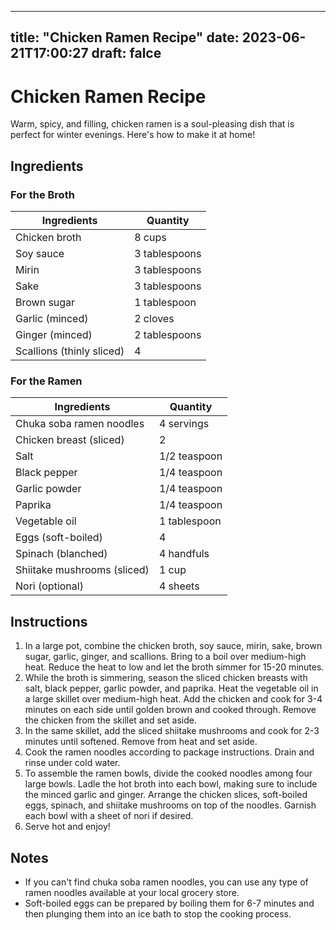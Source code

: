 
---
title: "Chicken Ramen Recipe"
date: 2023-06-21T17:00:27
draft: falce
---

# Chicken Ramen Recipe

Warm, spicy, and filling, chicken ramen is a soul-pleasing dish that is perfect for winter evenings. Here's how to make it at home!

## Ingredients

### For the Broth

| Ingredients | Quantity |
| --- | --- |
| Chicken broth | 8 cups |
| Soy sauce | 3 tablespoons |
| Mirin | 3 tablespoons |
| Sake | 3 tablespoons |
| Brown sugar | 1 tablespoon |
| Garlic (minced) | 2 cloves |
| Ginger (minced) | 2 tablespoons |
| Scallions (thinly sliced) | 4 |

### For the Ramen

| Ingredients | Quantity |
| --- | --- |
| Chuka soba ramen noodles | 4 servings |
| Chicken breast (sliced) | 2 |
| Salt | 1/2 teaspoon |
| Black pepper | 1/4 teaspoon |
| Garlic powder | 1/4 teaspoon |
| Paprika | 1/4 teaspoon |
| Vegetable oil | 1 tablespoon |
| Eggs (soft-boiled) | 4 |
| Spinach (blanched) | 4 handfuls |
| Shiitake mushrooms (sliced) | 1 cup |
| Nori (optional) | 4 sheets |

## Instructions

1. In a large pot, combine the chicken broth, soy sauce, mirin, sake, brown sugar, garlic, ginger, and scallions. Bring to a boil over medium-high heat. Reduce the heat to low and let the broth simmer for 15-20 minutes.
2. While the broth is simmering, season the sliced chicken breasts with salt, black pepper, garlic powder, and paprika. Heat the vegetable oil in a large skillet over medium-high heat. Add the chicken and cook for 3-4 minutes on each side until golden brown and cooked through. Remove the chicken from the skillet and set aside.
3. In the same skillet, add the sliced shiitake mushrooms and cook for 2-3 minutes until softened. Remove from heat and set aside.
4. Cook the ramen noodles according to package instructions. Drain and rinse under cold water.
5. To assemble the ramen bowls, divide the cooked noodles among four large bowls. Ladle the hot broth into each bowl, making sure to include the minced garlic and ginger. Arrange the chicken slices, soft-boiled eggs, spinach, and shiitake mushrooms on top of the noodles. Garnish each bowl with a sheet of nori if desired.
6. Serve hot and enjoy!

## Notes

- If you can't find chuka soba ramen noodles, you can use any type of ramen noodles available at your local grocery store.
- Soft-boiled eggs can be prepared by boiling them for 6-7 minutes and then plunging them into an ice bath to stop the cooking process.
